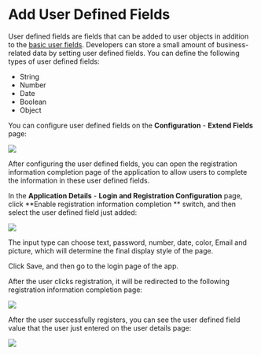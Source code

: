 # Add User Defined Fields

<LastUpdated/>

User defined fields are fields that can be added to user objects in addition to the [basic user fields](/docs/guides/user/user-profile.md). Developers can store a small amount of business-related data by setting user defined fields.
You can define the following types of user defined fields:

- String
- Number
- Date
- Boolean
- Object

You can configure user defined fields on the **Configuration** - **Extend Fields** page:

![](~@imagesEnUs/guides/authentication/udf1Copy.png)

After configuring the user defined fields, you can open the registration information completion page of the application to allow users to complete the information in these user defined fields.

In the **Application Details** - **Login and Registration Configuration** page, click **Enable registration information completion ** switch, and then select the user defined field just added:

![](~@imagesEnUs/guides/authentication/udf2.png)

The input type can choose text, password, number, date, color, Email and picture, which will determine the final display style of the page.

Click Save, and then go to the login page of the app.

After the user clicks registration, it will be redirected to the following registration information completion page:

![](~@imagesEnUs/guides/authentication/udf3Copy.png)

After the user successfully registers, you can see the user defined field value that the user just entered on the user details page:

![](~@imagesEnUs/guides/authentication/udf4.png)
